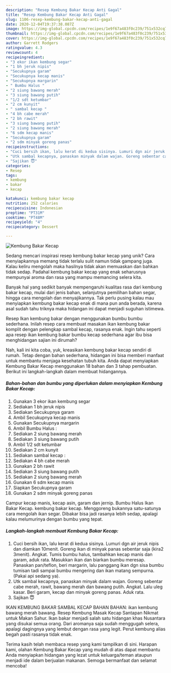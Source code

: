 ```yaml
---
description: "Resep Kembung Bakar Kecap Anti Gagal"
title: "Resep Kembung Bakar Kecap Anti Gagal"
slug: 1106-resep-kembung-bakar-kecap-anti-gagal
date: 2020-12-04T19:37:38.087Z
image: https://img-global.cpcdn.com/recipes/1e9f67a483f0c239/751x532cq70/kembung-bakar-kecap-foto-resep-utama.jpg
thumbnail: https://img-global.cpcdn.com/recipes/1e9f67a483f0c239/751x532cq70/kembung-bakar-kecap-foto-resep-utama.jpg
cover: https://img-global.cpcdn.com/recipes/1e9f67a483f0c239/751x532cq70/kembung-bakar-kecap-foto-resep-utama.jpg
author: Garrett Rodgers
ratingvalue: 4.3
reviewcount: 4
recipeingredient:
- "3 ekor ikan kembung segar"
- "1 bh jeruk nipis"
- "Secukupnya garam"
- "Secukupnya kecap manis"
- "Secukupnya margarin"
- " Bumbu Halus "
- "2 siung bawang merah"
- "3 siung bawang putih"
- "1/2 sdt ketumbar"
- "2 cm kunyit"
- " sambal kecap "
- "4 bh cabe merah"
- "2 bh rawit"
- "3 siung bawang putih"
- "2 siung bawang merah"
- "6 sdm kecap manis"
- "Secukupnya garam"
- "2 sdm minyak goreng panas"
recipeinstructions:
- "Cuci bersih ikan, lalu kerat di kedua sisinya. Lumuri dgn air jeruk nipis dan diamkan 10menit. Goreng ikan di minyak panas sebentar saja (kira2 3menit). Angkat. Tumis bumbu halus, tambahkan kecap manis dan garam, aduk rata. Masukkan ikan dan biarkan bumbu meresap. Panaskan pan/teflon, beri margarin, lalu panggang ikan dgn sisa bumbu tumisan tadi sampai bumbu mengering dan ikan matang sempurna. (Pakai api sedang ya)."
- "Utk sambal kecapnya, panaskan minyak dalam wajan. Goreng sebentar cabe merah, rawit, bawang merah dan bawang putih. Angkat. Lalu uleg kasar. Beri garam, kecap dan minyak goreng panas. Aduk rata."
- "Sajikan 😇"
categories:
- Resep
tags:
- kembung
- bakar
- kecap

katakunci: kembung bakar kecap 
nutrition: 252 calories
recipecuisine: Indonesian
preptime: "PT31M"
cooktime: "PT48M"
recipeyield: "4"
recipecategory: Dessert

---
```



![Kembung Bakar Kecap](https://img-global.cpcdn.com/recipes/1e9f67a483f0c239/751x532cq70/kembung-bakar-kecap-foto-resep-utama.jpg)

Sedang mencari inspirasi resep kembung bakar kecap yang unik? Cara menyiapkannya memang tidak terlalu sulit namun tidak gampang juga. Kalau keliru mengolah maka hasilnya tidak akan memuaskan dan bahkan tidak sedap. Padahal kembung bakar kecap yang enak seharusnya mempunyai aroma dan rasa yang mampu memancing selera kita.

Banyak hal yang sedikit banyak mempengaruhi kualitas rasa dari kembung bakar kecap, mulai dari jenis bahan, selanjutnya pemilihan bahan segar, hingga cara mengolah dan menyajikannya. Tak perlu pusing kalau mau menyiapkan kembung bakar kecap enak di mana pun anda berada, karena asal sudah tahu triknya maka hidangan ini dapat menjadi suguhan istimewa.

Resep Ikan kembung bakar dengan menggunakan bumbu bumbu sederhana. Inilah resep cara membuat masakan ikan kembung bakar komplit dengan pelengkap sambal kecap, rasanya enak. Ingin tahu seperti apa resep ikan kembung bakar bumbu kecap sederhana agar ibu bisa menghidangan sajian ini dirumah?


Nah, kali ini kita coba, yuk, kreasikan kembung bakar kecap sendiri di rumah. Tetap dengan bahan sederhana, hidangan ini bisa memberi manfaat untuk membantu menjaga kesehatan tubuh kita. Anda dapat menyiapkan Kembung Bakar Kecap menggunakan 18 bahan dan 3 tahap pembuatan. Berikut ini langkah-langkah dalam membuat hidangannya.

<!--inarticleads1-->

##### Bahan-bahan dan bumbu yang diperlukan dalam menyiapkan Kembung Bakar Kecap:

1. Gunakan 3 ekor ikan kembung segar
1. Sediakan 1 bh jeruk nipis
1. Sediakan Secukupnya garam
1. Ambil Secukupnya kecap manis
1. Gunakan Secukupnya margarin
1. Ambil  Bumbu Halus :
1. Sediakan 2 siung bawang merah
1. Sediakan 3 siung bawang putih
1. Ambil 1/2 sdt ketumbar
1. Sediakan 2 cm kunyit
1. Sediakan  sambal kecap :
1. Sediakan 4 bh cabe merah
1. Gunakan 2 bh rawit
1. Sediakan 3 siung bawang putih
1. Sediakan 2 siung bawang merah
1. Gunakan 6 sdm kecap manis
1. Siapkan Secukupnya garam
1. Gunakan 2 sdm minyak goreng panas


Campur kecap manis, kecap asin, garam dan jernip. Bumbu Halus Ikan Bakar Kecap. kembung bakar kecap. Menggoreng bukannya satu-satunya cara mengolah ikan segar. Dibakar bisa jadi rasanya lebih sedap, apalagi kalau melumurinya dengan bumbu yang tepat. 

<!--inarticleads2-->

##### Langkah-langkah membuat Kembung Bakar Kecap:

1. Cuci bersih ikan, lalu kerat di kedua sisinya. Lumuri dgn air jeruk nipis dan diamkan 10menit. Goreng ikan di minyak panas sebentar saja (kira2 3menit). Angkat. Tumis bumbu halus, tambahkan kecap manis dan garam, aduk rata. Masukkan ikan dan biarkan bumbu meresap. Panaskan pan/teflon, beri margarin, lalu panggang ikan dgn sisa bumbu tumisan tadi sampai bumbu mengering dan ikan matang sempurna. (Pakai api sedang ya).
1. Utk sambal kecapnya, panaskan minyak dalam wajan. Goreng sebentar cabe merah, rawit, bawang merah dan bawang putih. Angkat. Lalu uleg kasar. Beri garam, kecap dan minyak goreng panas. Aduk rata.
1. Sajikan 😇


IKAN KEMBUNG BAKAR SAMBAL KECAP BAHAN BAHAN: ikan kembung bawang merah bawang. Resep Kembung Masak Kecap Santapan Nikmat untuk Makan Sahur. Ikan bakar menjadi salah satu hidangan khas Nusantara yang disukai semua orang. Dari aromanya saja sudah menggugah selera, apalagi dagingnya yang lembut dengan rasa yang legit. Perut kembung alias begah pasti rasanya tidak enak. 

Terima kasih telah membaca resep yang kami tampilkan di sini. Harapan kami, olahan Kembung Bakar Kecap yang mudah di atas dapat membantu Anda menyiapkan hidangan yang lezat untuk keluarga/teman ataupun menjadi ide dalam berjualan makanan. Semoga bermanfaat dan selamat mencoba!

